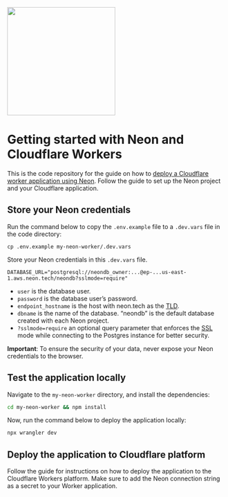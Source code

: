 <img width="250px" src="https://raw.githubusercontent.com/neondatabase/website/a898a3ff9c2786a3fd4691d083eb8f3c751e008b/src/images/logo-white.svg" />

# Getting started with Neon and Cloudflare Workers

This is the code repository for the guide on how to [deploy a Cloudflare worker application using Neon](https://neon.tech/docs/guides/cloudflare-workers). Follow the guide to set up the Neon project and your Cloudflare application. 

## Store your Neon credentials

Run the command below to copy the `.env.example` file to a `.dev.vars` file in the code directory:

```
cp .env.example my-neon-worker/.dev.vars
```

Store your Neon credentials in this `.dev.vars` file.

```
DATABASE_URL="postgresql://neondb_owner:...@ep-...us-east-1.aws.neon.tech/neondb?sslmode=require"
```

- `user` is the database user.
- `password` is the database user’s password.
- `endpoint_hostname` is the host with neon.tech as the [TLD](https://www.cloudflare.com/en-gb/learning/dns/top-level-domain/).
- `dbname` is the name of the database. “neondb” is the default database created with each Neon project.
- `?sslmode=require` an optional query parameter that enforces the [SSL](https://www.cloudflare.com/en-gb/learning/ssl/what-is-ssl/) mode while connecting to the Postgres instance for better security.

**Important**: To ensure the security of your data, never expose your Neon credentials to the browser.

## Test the application locally

Navigate to the `my-neon-worker` directory, and install the dependencies:

```bash
cd my-neon-worker && npm install
```

Now, run the command below to deploy the application locally:

```bash
npx wrangler dev
```

## Deploy the application to Cloudflare platform

Follow the guide for instructions on how to deploy the application to the Cloudflare Workers platform. Make sure to add the Neon connection string as a secret to your Worker application.